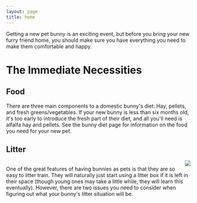 ```yaml
---
layout: page
title: home
---
```


Getting a new pet bunny is an exciting event, but before you bring your new furry friend home, you should make sure you have everything you need to make them comfortable and happy.

# The Immediate Necessities

## Food

There are three main components to a domestic bunny's diet: Hay, pellets, and fresh greens/vegetables. If your new bunny is less than six months old, it's too early to introduce the fresh part of their diet, and all you'll need is alfalfa hay and pellets. See the bunny diet page for information on the food you need for your new pet.


## Litter

<a href="https://www.amazon.com/AmazonBasics-23-Inch-Two-Door-Top-Load-Kennel/dp/B00OP6SVJW/ref=as_li_ss_il?s=pet-supplies&ie=UTF8&qid=1534533810&sr=1-4&keywords=wire+bottom+pet+carrier&linkCode=li3&tag=tblanchard-20&linkId=fc009ca65984af29415c1a8af9c1394d&language=en_US" target="_blank"><img style="float: right;" border="0" src="//ws-na.amazon-adsystem.com/widgets/q?_encoding=UTF8&ASIN=B00OP6SVJW&Format=_SL250_&ID=AsinImage&MarketPlace=US&ServiceVersion=20070822&WS=1&tag=tblanchard-20&language=en_US" ></a><img src="https://ir-na.amazon-adsystem.com/e/ir?t=tblanchard-20&language=en_US&l=li3&o=1&a=B00OP6SVJW" width="1" height="1" border="0" alt="" style="border:none !important; margin:0px !important;" />

One of the great features of having bunnies as pets is that they are so easy to litter train. They will naturally just start using a litter box if it is left in their space (though young ones may take a little while, they will learn this eventually). However, there are two issues you need to consider when figuring out what your bunny's litter situation will be.
